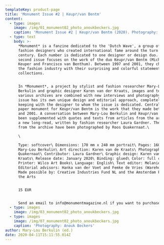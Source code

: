 ```yaml
---
templateKey: product-page
title: 'Monument Issue #2 | Keupr/van Bentm'
content:
  - type: images
    image: /img/01_monument02_photo_anoukbeckers.jpg
    caption: 'Monument Issue #2 | Keupr/van Bentm (2020). Photography: Anouk Beckers.'
  - type: text
    body: >-
      *Monument* is a fanzine dedicated to the 'Dutch Wave', a group of Dutch
      fashion designers who created international fame around the turn of the
      century. Each number is dedicated to one designer or design duo. This
      second issue focuses on the work of the duo Keupr/van Bentm (Michiel
      Keuper and Francisco van Benthum). Between 1997 and 2001, they challenged
      the fashion industry with their surprising and colorful statement
      collections.


      In *Monument*, a project by stylist and fashion researcher Mary-Lou
      Berkulin and graphic designer Karen van der Kraats, images and texts from
      various archives are combined with new interviews and photography. Each
      issue has its own unique design and editorial approach, completely in
      keeping with the designer to whom the issue is dedicated. Central to this
      paper monument for Keupr/van Bentm is the work that they made between 1997
      and 2001. A conversation between Mary-Lou Berkulin and Keupr/van Bentm has
      been supplemented with quotes and texts from articles from the archive and
      a new long-read, written by fashion researcher Laura Gardner. The items
      from the archive have been photographed by Roos Quakernaat.\

      \

      Type: softcover\ Dimensions: 170 mm x 240 mm portrait\ Pages: 160\ Editor:
      Mary-Lou Berkulin\ Art direction: Karen van de Kraats\ Photography: Roos
      Quakernaat\ Contributor: Laura Gardner\ Graphic design: Karen van de
      Kraats\ Release date: January 2020\ Binding: glued\ Color: full colour\
      Printer: Wilco Art Books\ Language: English\ Text editor: Melanie Bomans\
      Editorial advisors: Hanka van der Voet and Femke de Vries (Warehouse)\
      Made possible by: Creative Industries Fund NL and the Amsterdam Fund for
      the Arts


      15 EUR


      Send an email to info@monumentmagazine.nl if you want to purchase a copy.
  - type: images
    image: /img/03_monument02_photo_anoukbeckers.jpg
  - type: images
    image: /img/07_monument02_photo_anoukbeckers.jpg
    caption: 'Photography: Anouk Beckers'
author: Mary-Lou Berkulin (ed.)
date: 2020-04-11T15:11:55.014Z
---
```

